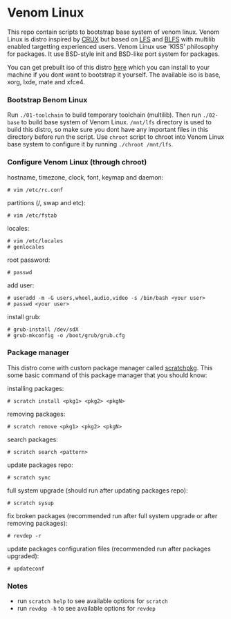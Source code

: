 # Venom Linux

This repo contain scripts to bootstrap base system of venom linux. Venom Linux is distro inspired by [CRUX](https://crux.nu) but based on [LFS](http://www.linuxfromscratch.org/lfs/) and [BLFS](http://www.linuxfromscratch.org/blfs/) with multilib enabled targetting experienced users. Venom Linux use 'KISS' philosophy for packages. It use BSD-style init and BSD-like port system for packages. 

You can get prebuilt iso of this distro [here](https://sourceforge.net/projects/venomlinux/) which you can install to your machine if you dont want to bootstrap it yourself. The available iso is base, xorg, lxde, mate and xfce4.

### Bootstrap Benom Linux

Run `./01-toolchain` to build temporary toolchain (multilib). Then run `./02-base` to build base system of Venom Linux. `/mnt/lfs` directory is used to build this distro, so make sure you dont have any important files in this directory before run the script. Use `chroot` script to chroot into Venom Linux base system to configure it by running `./chroot /mnt/lfs`.

### Configure Venom Linux (through chroot)

hostname, timezone, clock, font, keymap and daemon:

    # vim /etc/rc.conf

partitions (/, swap and etc):

    # vim /etc/fstab
    
locales:

    # vim /etc/locales
    # genlocales

root password:

    # passwd
    
add user:

    # useradd -m -G users,wheel,audio,video -s /bin/bash <your user>
    # passwd <your user>
    
install grub:

    # grub-install /dev/sdX
    # grub-mkconfig -o /boot/grub/grub.cfg
    
### Package manager

This distro come with custom package manager called [scratchpkg](https://github.com/emmett1/scratchpkg). This some basic command of this package manager that you should know:

installing packages:

    # scratch install <pkg1> <pkg2> <pkgN>
    
removing packages:

    # scratch remove <pkg1> <pkg2> <pkgN>
    
search packages:

    # scratch search <pattern>
    
update packages repo:

    # scratch sync
    
full system upgrade (should run after updating packages repo):

    # scratch sysup

fix broken packages (recommended run after full system upgrade or after removing packages):

    # revdep -r
    
update packages configuration files (recommended run after packages upgraded):

    # updateconf
    
### Notes

- run `scratch help` to see available options for `scratch`
- run `revdep -h` to see available options for `revdep`

